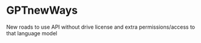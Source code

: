 # GPTnewWays
New roads to use API without drive license and extra permissions/access to that language model
